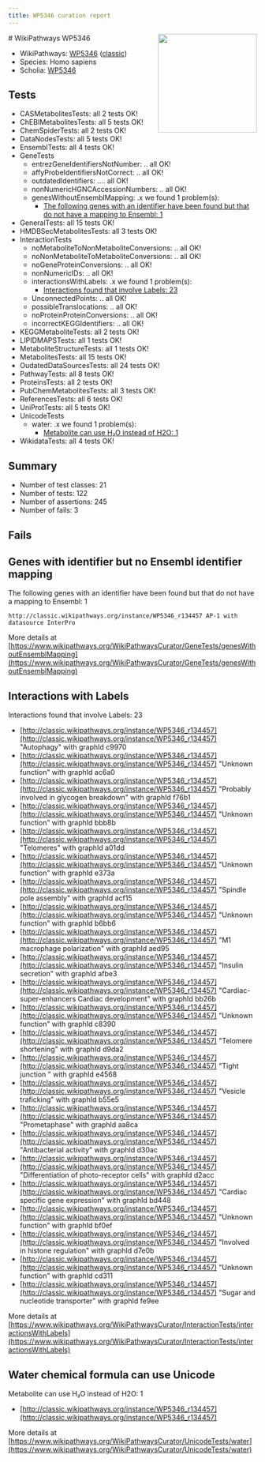 ```yaml
---
title: WP5346 curation report
---
```


<img style="float: right; width: 200px" src="https://upload.wikimedia.org/wikipedia/commons/thumb/8/83/Wplogo_with_text_500.png/640px-Wplogo_with_text_500.png" />
# WikiPathways WP5346

* WikiPathways: [WP5346](https://wikipathways.org/pathways/WP5346) ([classic](https://classic.wikipathways.org/instance/WP5346))
* Species: Homo sapiens
* Scholia: [WP5346](https://scholia.toolforge.org/wikipathways/WP5346)
## Tests
* CASMetabolitesTests: all 2 tests OK!
* ChEBIMetabolitesTests: all 5 tests OK!
* ChemSpiderTests: all 2 tests OK!
* DataNodesTests: all 5 tests OK!
* EnsemblTests: all 4 tests OK!
* GeneTests
    * entrezGeneIdentifiersNotNumber: .. all OK!
    * affyProbeIdentifiersNotCorrect: .. all OK!
    * outdatedIdentifiers: .... all OK!
    * nonNumericHGNCAccessionNumbers: .. all OK!
    * genesWithoutEnsemblMapping: .x we found 1 problem(s):
        * [The following genes with an identifier have been found but that do not have a mapping to Ensembl: 1](#40286d83)
* GeneralTests: all 15 tests OK!
* HMDBSecMetabolitesTests: all 3 tests OK!
* InteractionTests
    * noMetaboliteToNonMetaboliteConversions: .. all OK!
    * noNonMetaboliteToMetaboliteConversions: .. all OK!
    * noGeneProteinConversions: .. all OK!
    * nonNumericIDs: .. all OK!
    * interactionsWithLabels: .x we found 1 problem(s):
        * [Interactions found that involve Labels: 23](#fe97a8da)
    * UnconnectedPoints: .. all OK!
    * possibleTranslocations: .. all OK!
    * noProteinProteinConversions: .. all OK!
    * incorrectKEGGIdentifiers: .. all OK!
* KEGGMetaboliteTests: all 2 tests OK!
* LIPIDMAPSTests: all 1 tests OK!
* MetaboliteStructureTests: all 1 tests OK!
* MetabolitesTests: all 15 tests OK!
* OudatedDataSourcesTests: all 24 tests OK!
* PathwayTests: all 8 tests OK!
* ProteinsTests: all 2 tests OK!
* PubChemMetabolitesTests: all 3 tests OK!
* ReferencesTests: all 6 tests OK!
* UniProtTests: all 5 tests OK!
* UnicodeTests
    * water: .x we found 1 problem(s):
        * [Metabolite can use H₂O instead of H2O: 1](#a680b2d0)
* WikidataTests: all 4 tests OK!


## Summary

* Number of test classes: 21
* Number of tests: 122
* Number of assertions: 245
* Number of fails: 3

## Fails

<a name="40286d83" />

## Genes with identifier but no Ensembl identifier mapping

The following genes with an identifier have been found but that do not have a mapping to Ensembl: 1
```
http://classic.wikipathways.org/instance/WP5346_r134457 AP-1 with datasource InterPro
```

More details at [https://www.wikipathways.org/WikiPathwaysCurator/GeneTests/genesWithoutEnsemblMapping](https://www.wikipathways.org/WikiPathwaysCurator/GeneTests/genesWithoutEnsemblMapping)

<a name="fe97a8da" />

## Interactions with Labels

Interactions found that involve Labels: 23

* [http://classic.wikipathways.org/instance/WP5346_r134457](http://classic.wikipathways.org/instance/WP5346_r134457) "Autophagy" with graphId c9970
* [http://classic.wikipathways.org/instance/WP5346_r134457](http://classic.wikipathways.org/instance/WP5346_r134457) "Unknown function" with graphId ac6a0
* [http://classic.wikipathways.org/instance/WP5346_r134457](http://classic.wikipathways.org/instance/WP5346_r134457) "Probably involved in
glycogen breakdown" with graphId f76b1
* [http://classic.wikipathways.org/instance/WP5346_r134457](http://classic.wikipathways.org/instance/WP5346_r134457) "Unknown function" with graphId bbb8b
* [http://classic.wikipathways.org/instance/WP5346_r134457](http://classic.wikipathways.org/instance/WP5346_r134457) "Telomeres" with graphId a01dd
* [http://classic.wikipathways.org/instance/WP5346_r134457](http://classic.wikipathways.org/instance/WP5346_r134457) "Unknown function" with graphId e373a
* [http://classic.wikipathways.org/instance/WP5346_r134457](http://classic.wikipathways.org/instance/WP5346_r134457) "Spindle pole assembly" with graphId acf15
* [http://classic.wikipathways.org/instance/WP5346_r134457](http://classic.wikipathways.org/instance/WP5346_r134457) "Unknown function" with graphId b6bb6
* [http://classic.wikipathways.org/instance/WP5346_r134457](http://classic.wikipathways.org/instance/WP5346_r134457) "M1 macrophage polarization" with graphId aed95
* [http://classic.wikipathways.org/instance/WP5346_r134457](http://classic.wikipathways.org/instance/WP5346_r134457) "Insulin secretion" with graphId afbe3
* [http://classic.wikipathways.org/instance/WP5346_r134457](http://classic.wikipathways.org/instance/WP5346_r134457) "Cardiac-super-enhancers
Cardiac development" with graphId bb26b
* [http://classic.wikipathways.org/instance/WP5346_r134457](http://classic.wikipathways.org/instance/WP5346_r134457) "Unknown function" with graphId c8390
* [http://classic.wikipathways.org/instance/WP5346_r134457](http://classic.wikipathways.org/instance/WP5346_r134457) "Telomere shortening" with graphId d9da2
* [http://classic.wikipathways.org/instance/WP5346_r134457](http://classic.wikipathways.org/instance/WP5346_r134457) "Tight junction
" with graphId e4568
* [http://classic.wikipathways.org/instance/WP5346_r134457](http://classic.wikipathways.org/instance/WP5346_r134457) "Vesicle traficking" with graphId b55e5
* [http://classic.wikipathways.org/instance/WP5346_r134457](http://classic.wikipathways.org/instance/WP5346_r134457) "Prometaphase" with graphId aa8ca
* [http://classic.wikipathways.org/instance/WP5346_r134457](http://classic.wikipathways.org/instance/WP5346_r134457) "Antibacterial activity" with graphId d30ac
* [http://classic.wikipathways.org/instance/WP5346_r134457](http://classic.wikipathways.org/instance/WP5346_r134457) "Differentiation of 
photo-receptor cells" with graphId d2acc
* [http://classic.wikipathways.org/instance/WP5346_r134457](http://classic.wikipathways.org/instance/WP5346_r134457) "Cardiac specific 
gene expression" with graphId bd448
* [http://classic.wikipathways.org/instance/WP5346_r134457](http://classic.wikipathways.org/instance/WP5346_r134457) "Unknown function" with graphId bf0ef
* [http://classic.wikipathways.org/instance/WP5346_r134457](http://classic.wikipathways.org/instance/WP5346_r134457) "Involved in 
histone regulation" with graphId d7e0b
* [http://classic.wikipathways.org/instance/WP5346_r134457](http://classic.wikipathways.org/instance/WP5346_r134457) "Unknown function" with graphId cd311
* [http://classic.wikipathways.org/instance/WP5346_r134457](http://classic.wikipathways.org/instance/WP5346_r134457) "Sugar and nucleotide
transporter" with graphId fe9ee


More details at [https://www.wikipathways.org/WikiPathwaysCurator/InteractionTests/interactionsWithLabels](https://www.wikipathways.org/WikiPathwaysCurator/InteractionTests/interactionsWithLabels)

<a name="a680b2d0" />

## Water chemical formula can use Unicode

Metabolite can use H₂O instead of H2O: 1

* [http://classic.wikipathways.org/instance/WP5346_r134457](http://classic.wikipathways.org/instance/WP5346_r134457)


More details at [https://www.wikipathways.org/WikiPathwaysCurator/UnicodeTests/water](https://www.wikipathways.org/WikiPathwaysCurator/UnicodeTests/water)

